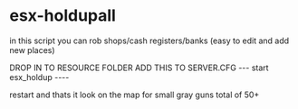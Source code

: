 # esx-holdupall
in this script you can rob shops/cash registers/banks (easy to edit and add new places)

DROP IN TO RESOURCE FOLDER 
ADD THIS TO SERVER.CFG   ---  start esx_holdup  ----


restart and thats it look on the map for small gray guns total of 50+ 
